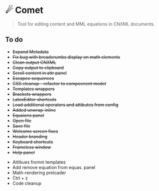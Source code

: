 ☄ Comet
=========================
> Tool for editing content and MML equations in CNXML documents.


## To do
+ ~~Expand Metadata~~
+ ~~Fix bug with breadcrumbs display on math elements~~
+ ~~Clean output CNXML~~
+ ~~Copy output to clipboard~~
+ ~~Scroll content in attr panel~~
+ ~~Escapce sequences~~
+ ~~CSS cleanup - refactor to compoenent model~~
+ ~~Templates wrappers~~
+ ~~Brackets wrappers~~
+ ~~LatexEditor shortcuts~~
+ ~~Load additional operators and attibutes from config~~
+ ~~Added unwrap-inline~~
+ ~~Equaions panel~~
+ ~~Open file~~
+ ~~Save file~~
+ ~~Welcome screen fixes~~
+ ~~Header branding~~
+ ~~Keyboard shortcuts~~
+ ~~Frameless window~~
+ ~~Help panel~~
- Attibues fromm templates
- Add remove equation from equas. panel
- Math-rendering preloader
- Ctrl + z
- Code cleanup
